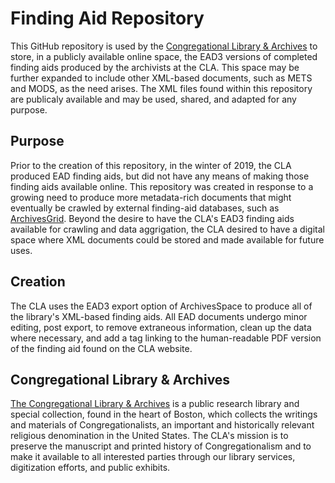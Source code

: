# Finding Aid Repository
This GitHub repository is used by the [Congregational Library & Archives](http://www.congregationallibrary.org/) to store, in a publicly available online space, the EAD3 versions of completed finding aids produced by the archivists at the CLA. This space may be further expanded to include other XML-based documents, such as METS and MODS, as the need arises.  The XML files found within this repository are publicaly available and may be used, shared, and adapted for any purpose.
## Purpose
Prior to the creation of this repository, in the winter of 2019, the CLA produced EAD finding aids, but did not have any means of making those finding aids available online. This repository was created in response to a growing need to produce more metadata-rich documents that might eventually be crawled by external finding-aid databases, such as [ArchivesGrid](https://researchworks.oclc.org/archivegrid/). Beyond the desire to have the CLA's EAD3 finding aids available for crawling and data aggrigation, the CLA desired to have a digital space where XML documents could be stored and made available for future uses.
## Creation
The CLA uses the EAD3 export option of ArchivesSpace to produce all of the library's XML-based finding aids. All EAD documents undergo minor editing, post export, to remove extraneous information, clean up the data where necessary, and add a <representation> tag linking to the human-readable PDF version of the finding aid found on the CLA website.
## Congregational Library & Archives
[The Congregational Library & Archives](http://www.congregationallibrary.org/) is a public research library and special collection, found in the heart of Boston, which collects the writings and materials of Congregationalists, an important and historically relevant religious denomination in the United States. The CLA's mission is to preserve the manuscript and printed history of Congregationalism and to make it available to all interested parties through our library services, digitization efforts, and public exhibits.
